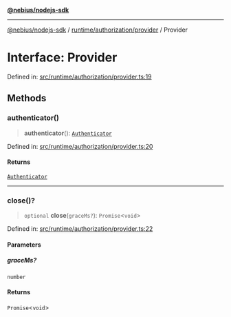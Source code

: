 [**@nebius/nodejs-sdk**](../../../../README.md)

---

[@nebius/nodejs-sdk](../../../../README.md) / [runtime/authorization/provider](../README.md) / Provider

# Interface: Provider

Defined in: [src/runtime/authorization/provider.ts:19](https://github.com/nebius/nodejs-sdk/blob/a37d220b2851e3bf0d396cb03828d544f584df45/src/runtime/authorization/provider.ts#L19)

## Methods

### authenticator()

> **authenticator**(): [`Authenticator`](Authenticator.md)

Defined in: [src/runtime/authorization/provider.ts:20](https://github.com/nebius/nodejs-sdk/blob/a37d220b2851e3bf0d396cb03828d544f584df45/src/runtime/authorization/provider.ts#L20)

#### Returns

[`Authenticator`](Authenticator.md)

---

### close()?

> `optional` **close**(`graceMs?`): `Promise`\<`void`\>

Defined in: [src/runtime/authorization/provider.ts:22](https://github.com/nebius/nodejs-sdk/blob/a37d220b2851e3bf0d396cb03828d544f584df45/src/runtime/authorization/provider.ts#L22)

#### Parameters

##### graceMs?

`number`

#### Returns

`Promise`\<`void`\>
